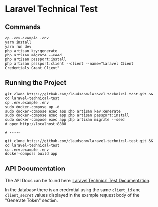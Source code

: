 # Laravel Technical Test

## Commands

```shell script
cp .env.example .env
yarn install
yarn run dev
php artisan key:generate
php artisan migrate --seed
php artisan passport:install
php artisan passport:client --client --name="Laravel Client Credentials Grant Client"
```

## Running the Project

````shell script
git clone https://github.com/claudsonm/laravel-technical-test.git && cd laravel-technical-test
cp .env.example .env
sudo docker-compose up -d
sudo docker-compose exec app php artisan key:generate
sudo docker-compose exec app php artisan passport:install
sudo docker-compose exec app php artisan migrate --seed
# open http://localhost:8888

# -----

git clone https://github.com/claudsonm/laravel-technical-test.git && cd laravel-technical-test
cp .env.example .env
docker-compose build app
````


## API Documentation

The API Docs can be found here: [Laravel Technical Test Documentation](https://documenter.getpostman.com/view/415095/SWTG5aTY).

In the database there is an credential using the same `client_id` and `client_secret` values 
displayed in the example request body of the "Generate Token" section. 
